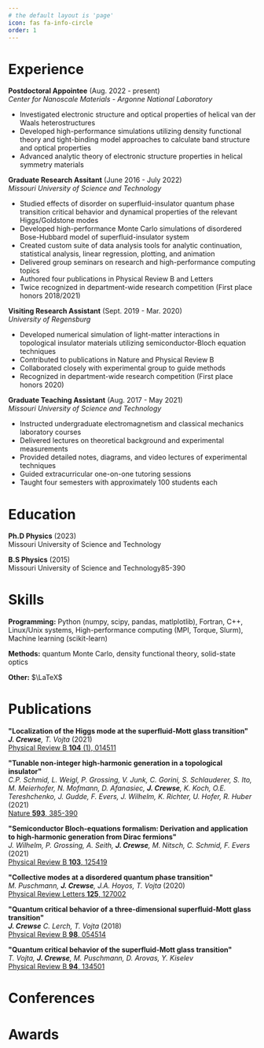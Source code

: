 ```yaml
---
# the default layout is 'page'
icon: fas fa-info-circle
order: 1
---
```


# Experience
**Postdoctoral Appointee** (Aug. 2022 - present)  
*Center for Nanoscale Materials - Argonne National Laboratory*

 - Investigated electronic structure and optical properties of helical van der Waals heterostructures
 - Developed high-performance simulations utilizing density functional theory and tight-binding model approaches to calculate band structure and optical properties
 - Advanced analytic theory of electronic structure properties in helical symmetry materials

**Graduate Research Assitant** (June 2016 - July 2022)  
*Missouri University of Science and Technology*

 - Studied effects of disorder on superfluid-insulator quantum phase transition critical behavior and dynamical properties of the relevant Higgs/Goldstone modes 
 - Developed high-performance Monte Carlo simulations of disordered Bose-Hubbard model of superfluid-insulator system
 - Created custom suite of data analysis tools for analytic continuation, statistical analysis, linear regression, plotting, and animation 
 - Delivered group seminars on research and high-performance computing topics
 - Authored four publications in Physical Review B and Letters
 - Twice recognized in department-wide research competition (First place honors 2018/2021)

**Visiting Research Assistant** (Sept. 2019 - Mar. 2020)  
*University of Regensburg*

 - Developed numerical simulation of light-matter interactions in topological insulator materials utilizing semiconductor-Bloch equation techniques
 - Contributed to publications in Nature and Physical Review B
 - Collaborated closely with experimental group to guide methods
 - Recognized in department-wide research competition (First place honors 2020)

**Graduate Teaching Assistant** (Aug. 2017 - May 2021)  
*Missouri University of Science and Technology*

 - Instructed undergraduate electromagnetism and classical mechanics laboratory courses
 - Delivered lectures on theoretical background and experimental measurements
 - Provided detailed notes, diagrams, and video lectures of experimental techniques
 - Guided extracurricular one-on-one tutoring sessions
 - Taught four semesters with approximately 100 students each

# Education
**Ph.D Physics** (2023)  
Missouri University of Science and Technology 

**B.S Physics** (2015)  
Missouri University of Science and Technology85-390

# Skills
**Programming:** Python (numpy, scipy, pandas, matlplotlib), Fortran, C++, Linux/Unix systems, High-performance computing (MPI, Torque, Slurm), Machine learning (scikit-learn)

**Methods:** quantum Monte Carlo, density functional theory, solid-state optics

**Other:** $\LaTeX$

# Publications
**"Localization of the Higgs mode at the superfluid-Mott glass transition"**  
***J. Crewse**, T. Vojta* (2021)  
[Physical Review B **104** (1), 014511](https://journals.aps.org/prb/abstract/10.1103/PhysRevB.104.014511)

**"Tunable non-integer high-harmonic generation in a topological insulator"**  
*C.P. Schmid, L. Weigl, P. Grossing, V. Junk, C. Gorini, S. Schlauderer, S. Ito, M. Meierhofer, N. Mofmann, D. Afanasiec, **J. Crewse**, K. Koch, O.E. Tereshchenko, J. Gudde, F. Evers, J. Wilhelm, K. Richter, U. Hofer, R. Huber* (2021)  
[Nature **593**, 385-390](https://www.nature.com/articles/s41586-021-03466-7)

**"Semiconductor Bloch-equations formalism: Derivation and application to high-harmonic generation from Dirac fermions"**  
*J. Wilhelm, P. Grossing, A. Seith, **J. Crewse**, M. Nitsch, C. Schmid, F. Evers* (2021)  
[Physical Review B **103**, 125419](https://journals.aps.org/prb/abstract/10.1103/PhysRevB.103.125419)

**"Collective modes at a disordered quantum phase transition"**  
*M. Puschmann, **J. Crewse**, J.A. Hoyos, T. Vojta* (2020)  
[Physical Review Letters **125**, 127002](https://journals.aps.org/prl/abstract/10.1103/PhysRevLett.125.027002)

**"Quantum critical behavior of a three-dimensional superfluid-Mott glass transition"**  
***J. Crewse** C. Lerch, T. Vojta* (2018)  
[Physical Review B **98**, 054514](https://journals.aps.org/prb/abstract/10.1103/PhysRevB.98.054514)

**"Quantum critical behavior of the superfluid-Mott glass transition"**  
*T. Vojta, **J. Crewse**, M. Puschmann, D. Arovas, Y. Kiselev*  
[Physical Review B **94**, 134501](https://journals.aps.org/prb/abstract/10.1103/PhysRevB.94.134501)

# Conferences

# Awards



